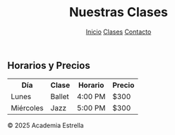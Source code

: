 <html lang="es">
<head>
  <meta charset="UTF-8">
  <link rel="stylesheet" href="css/estilos.css">
</head>
<body>
  <header>
    <h1>Nuestras Clases</h1>
    <nav>
      <a href="index.html">Inicio</a>
      <a href="clases.html">Clases</a>
      <a href="contacto.html">Contacto</a>
    </nav>
  </header>

  <main>
    <h2>Horarios y Precios</h2>
    <table>
      <tr><th>Día</th><th>Clase</th><th>Horario</th><th>Precio</th></tr>
      <tr><td>Lunes</td><td>Ballet</td><td>4:00 PM</td><td>$300</td></tr>
      <tr><td>Miércoles</td><td>Jazz</td><td>5:00 PM</td><td>$300</td></tr>
    </table>
  </main>

  <footer>
    <p>&copy; 2025 Academia Estrella</p>
  </footer>
</body>
</html>
